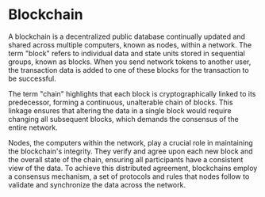# Blockchain

A blockchain is a decentralized public database continually updated and shared across multiple computers, known as nodes, within a network. The term "block" refers to individual data and state units stored in sequential groups, known as blocks. When you send network tokens to another user, the transaction data is added to one of these blocks for the transaction to be successful.

The term "chain" highlights that each block is cryptographically linked to its predecessor, forming a continuous, unalterable chain of blocks. This linkage ensures that altering the data in a single block would require changing all subsequent blocks, which demands the consensus of the entire network.

Nodes, the computers within the network, play a crucial role in maintaining the blockchain's integrity. They verify and agree upon each new block and the overall state of the chain, ensuring all participants have a consistent view of the data. To achieve this distributed agreement, blockchains employ a consensus mechanism, a set of protocols and rules that nodes follow to validate and synchronize the data across the network.
